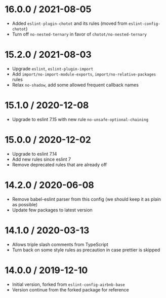 16.0.0 / 2021-08-05
===================

- Added `eslint-plugin-chotot` and its rules (moved from `eslint-config-chotot`)
- Turn off `no-nested-ternary` in favor of `chotot/no-nested-ternary`

15.2.0 / 2021-08-03
===================

- Upgrade `eslint`, `eslint-plugin-import`
- Add `import/no-import-module-exports`, `import/no-relative-packages` rules
- Relax `no-shadow`, add some allowed frequent callback names

15.1.0 / 2020-12-08
===================

- Upgrade to eslint 7.15 with new rule `no-unsafe-optional-chaining`

15.0.0 / 2020-12-02
===================

- Upgrade to eslint 7.14
- Add new rules since eslint 7
- Remove deprecated rules that are already off

14.2.0 / 2020-06-08
===================
- Remove babel-eslint parser from this config (we should keep it as plain as possible)
- Update few packages to latest version

14.1.0 / 2020-03-13
===================
- Allows triple slash comments from TypeScript
- Turn back on some style rules as precaution in case prettier is skipped

14.0.0 / 2019-12-10
===================
- Initial version, forked from `eslint-config-airbnb-base`
- Version continue from the forked package for reference
